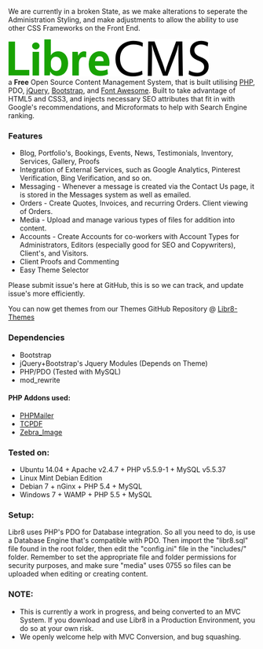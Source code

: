 We are currently in a broken State, as we make alterations to seperate the Administration Styling, and make adjustments to allow the ability to use other CSS Frameworks on the Front End.

![Libr8](includes/images/librecms.png)  
a **Free** Open Source Content Management System, that is built utilising [PHP](http://php.net/), PDO, [jQuery](http://jquery.com/), [Bootstrap](http://getbootstrap.com/), and [Font Awesome](http://fortawesome.github.io/Font-Awesome/). Built to take advantage of HTML5 and CSS3, and injects necessary SEO attributes that fit in with Google's recommendations, and Microformats to help with Search Engine ranking.


### Features
* Blog, Portfolio's, Bookings, Events, News, Testimonials, Inventory, Services, Gallery, Proofs
* Integration of External Services, such as Google Analytics, Pinterest Verification, Bing Verification, and so on.
* Messaging - Whenever a message is created via the Contact Us page, it is stored in the Messages system as well as emailed.
* Orders - Create Quotes, Invoices, and recurring Orders. Client viewing of Orders.
* Media - Upload and manage various types of files for addition into content.
* Accounts - Create Accounts for co-workers with Account Types for Administrators, Editors (especially good for SEO and Copywriters), Client's, and Visitors.
* Client Proofs and Commenting
* Easy Theme Selector

Please submit issue's here at GitHub, this is so we can track, and update issue's more efficiently.

You can now get themes from our Themes GitHub Repository @ [Libr8-Themes](https://github.com/StudioJunkyard/Libr8-themes)

### Dependencies
* Bootstrap
* jQuery+Bootstrap's Jquery Modules (Depends on Theme)
* PHP/PDO (Tested with MySQL)
* mod_rewrite

#### PHP Addons used:
* [PHPMailer](https://github.com/PHPMailer/PHPMailer)
* [TCPDF](http://www.tcpdf.org/)
* [Zebra_Image](https://github.com/stefangabos/Zebra_Image)

### Tested on:
* Ubuntu 14.04 + Apache v2.4.7 + PHP v5.5.9-1 + MySQL v5.5.37
* Linux Mint Debian Edition
* Debian 7 + nGinx + PHP 5.4 + MySQL
* Windows 7 + WAMP + PHP 5.5 + MySQL

### Setup:
Libr8 uses PHP's PDO for Database integration. So all you need to do, is use a Database Engine that's compatible with PDO. Then import the "libr8.sql" file found in the root folder, then edit the "config.ini" file in the "includes/" folder.
Remember to set the appropriate file and folder permissions for security purposes, and make sure "media" uses 0755 so files can be uploaded when editing or creating content.

### NOTE:
* This is currently a work in progress, and being converted to an MVC System. If you download and use Libr8 in a Production Environment, you do so at your own risk.
* We openly welcome help with MVC Conversion, and bug squashing.
